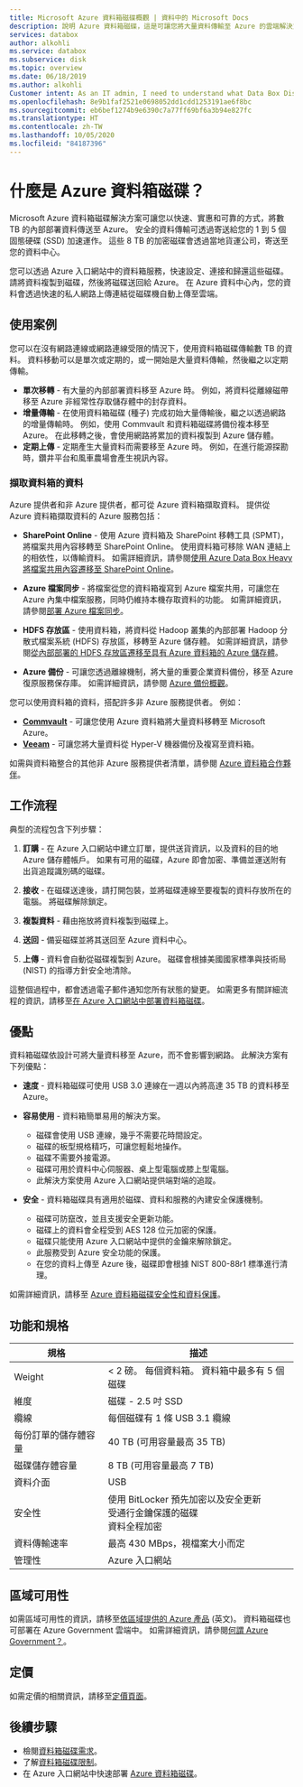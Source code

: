 ```yaml
---
title: Microsoft Azure 資料箱磁碟概觀 | 資料中的 Microsoft Docs
description: 說明 Azure 資料箱磁碟，這是可讓您將大量資料傳輸至 Azure 的雲端解決方案
services: databox
author: alkohli
ms.service: databox
ms.subservice: disk
ms.topic: overview
ms.date: 06/18/2019
ms.author: alkohli
Customer intent: As an IT admin, I need to understand what Data Box Disk is and how it works so I can use it to import on-premises data into Azure.
ms.openlocfilehash: 8e9b1faf2521e0698052dd1cdd1253191ae6f8bc
ms.sourcegitcommit: eb6bef1274b9e6390c7a77ff69bf6a3b94e827fc
ms.translationtype: HT
ms.contentlocale: zh-TW
ms.lasthandoff: 10/05/2020
ms.locfileid: "84187396"
---
```

# <a name="what-is-azure-data-box-disk"></a>什麼是 Azure 資料箱磁碟？

Microsoft Azure 資料箱磁碟解決方案可讓您以快速、實惠和可靠的方式，將數 TB 的內部部署資料傳送至 Azure。 安全的資料傳輸可透過寄送給您的 1 到 5 個固態硬碟 (SSD) 加速運作。 這些 8 TB 的加密磁碟會透過當地貨運公司，寄送至您的資料中心。

您可以透過 Azure 入口網站中的資料箱服務，快速設定、連接和歸還這些磁碟。 請將資料複製到磁碟，然後將磁碟送回給 Azure。 在 Azure 資料中心內，您的資料會透過快速的私人網路上傳連結從磁碟機自動上傳至雲端。

## <a name="use-cases"></a>使用案例

您可以在沒有網路連線或網路連線受限的情況下，使用資料箱磁碟傳輸數 TB 的資料。 資料移動可以是單次或定期的，或一開始是大量資料傳輸，然後繼之以定期傳輸。

- **單次移轉** - 有大量的內部部署資料移至 Azure 時。 例如，將資料從離線磁帶移至 Azure 非經常性存取儲存體中的封存資料。
- **增量傳輸** - 在使用資料箱磁碟 (種子) 完成初始大量傳輸後，繼之以透過網路的增量傳輸時。 例如，使用 Commvault 和資料箱磁碟將備份複本移至 Azure。 在此移轉之後，會使用網路將累加的資料複製到 Azure 儲存體。
- **定期上傳** - 定期產生大量資料而需要移至 Azure 時。 例如，在進行能源探勘時，鑽井平台和風車農場會產生視訊內容。

### <a name="ingestion-of-data-from-data-box"></a>擷取資料箱的資料

Azure 提供者和非 Azure 提供者，都可從 Azure 資料箱擷取資料。 提供從 Azure 資料箱擷取資料的 Azure 服務包括：

- **SharePoint Online** - 使用 Azure 資料箱及 SharePoint 移轉工具 (SPMT)，將檔案共用內容移轉至 SharePoint Online。 使用資料箱可移除 WAN 連結上的相依性，以傳輸資料。 如需詳細資訊，請參閱[使用 Azure Data Box Heavy 將檔案共用內容遷移至 SharePoint Online](data-box-heavy-migrate-spo.md)。

- **Azure 檔案同步** - 將檔案從您的資料箱複寫到 Azure 檔案共用，可讓您在 Azure 內集中檔案服務，同時仍維持本機存取資料的功能。 如需詳細資訊，請參閱[部署 Azure 檔案同步](../storage/files/storage-sync-files-deployment-guide.md)。

- **HDFS 存放區** - 使用資料箱，將資料從 Hadoop 叢集的內部部署 Hadoop 分散式檔案系統 (HDFS) 存放區，移轉至 Azure 儲存體。 如需詳細資訊，請參閱[從內部部署的 HDFS 存放區遷移至具有 Azure 資料箱的 Azure 儲存體](../storage/blobs/data-lake-storage-migrate-on-premises-hdfs-cluster.md)。

- **Azure 備份** - 可讓您透過離線機制，將大量的重要企業資料備份，移至 Azure 復原服務保存庫。 如需詳細資訊，請參閱 [Azure 備份概觀](../backup/backup-overview.md)。

您可以使用資料箱的資料，搭配許多非 Azure 服務提供者。 例如：

- **[Commvault](http://documentation.commvault.com/commvault/v11/article?p=97276.htm)** - 可讓您使用 Azure 資料箱將大量資料移轉至 Microsoft Azure。
- **[Veeam](https://helpcenter.veeam.com/docs/backup/hyperv/osr_adding_data_box.html?ver=100)** - 可讓您將大量資料從 Hyper-V 機器備份及複寫至資料箱。

如需與資料箱整合的其他非 Azure 服務提供者清單，請參閱 [Azure 資料箱合作夥伴](https://cloudchampions.blob.core.windows.net/db-partners/PartnersTable.pdf)。

## <a name="the-workflow"></a>工作流程

典型的流程包含下列步驟：

1. **訂購** - 在 Azure 入口網站中建立訂單，提供送貨資訊，以及資料的目的地 Azure 儲存體帳戶。 如果有可用的磁碟，Azure 即會加密、準備並運送附有出貨追蹤識別碼的磁碟。

2. **接收** - 在磁碟送達後，請打開包裝，並將磁碟連線至要複製的資料存放所在的電腦。 將磁碟解除鎖定。

3. **複製資料** - 藉由拖放將資料複製到磁碟上。

4. **送回** - 備妥磁碟並將其送回至 Azure 資料中心。

5. **上傳** - 資料會自動從磁碟複製到 Azure。 磁碟會根據美國國家標準與技術局 (NIST) 的指導方針安全地清除。

這整個過程中，都會透過電子郵件通知您所有狀態的變更。 如需更多有關詳細流程的資訊，請移至[在 Azure 入口網站中部署資料箱磁碟](data-box-disk-quickstart-portal.md)。

## <a name="benefits"></a>優點

資料箱磁碟依設計可將大量資料移至 Azure，而不會影響到網路。 此解決方案有下列優點：

- **速度** - 資料箱磁碟可使用 USB 3.0 連線在一週以內將高達 35 TB 的資料移至 Azure。

- **容易使用** - 資料箱簡單易用的解決方案。

  - 磁碟會使用 USB 連線，幾乎不需要花時間設定。
  - 磁碟的板型規格精巧，可讓您輕鬆地操作。
  - 磁碟不需要外接電源。
  - 磁碟可用於資料中心伺服器、桌上型電腦或膝上型電腦。
  - 此解決方案使用 Azure 入口網站提供端對端的追蹤。

- **安全** - 資料箱磁碟具有適用於磁碟、資料和服務的內建安全保護機制。
  - 磁碟可防竄改，並且支援安全更新功能。
  - 磁碟上的資料會全程受到 AES 128 位元加密的保護。
  - 磁碟只能使用 Azure 入口網站中提供的金鑰來解除鎖定。
  - 此服務受到 Azure 安全功能的保護。
  - 在您的資料上傳至 Azure 後，磁碟即會根據 NIST 800-88r1 標準進行清理。  

如需詳細資訊，請移至 [Azure 資料箱磁碟安全性和資料保護](data-box-disk-security.md)。

## <a name="features-and-specifications"></a>功能和規格

| 規格                                          | 描述              |
|---------------------------------------------------------|--------------------------|
| Weight                                                  | < 2 磅。 每個資料箱。 資料箱中最多有 5 個磁碟                |
| 維度                                              | 磁碟 - 2.5 吋 SSD |
| 纜線                                                  | 每個磁碟有 1 條 USB 3.1 纜線|
| 每份訂單的儲存體容量                              | 40 TB (可用容量最高 35 TB)|
| 磁碟儲存體容量                                   | 8 TB (可用容量最高 7 TB)|
| 資料介面                                          | USB   |
| 安全性                                                | 使用 BitLocker 預先加密以及安全更新 <br> 受通行金鑰保護的磁碟 <br> 資料全程加密  |
| 資料傳輸速率                                      | 最高 430 MBps，視檔案大小而定      |
|管理性                                               | Azure 入口網站 |

## <a name="region-availability"></a>區域可用性

如需區域可用性的資訊，請移至[依區域提供的 Azure 產品](https://azure.microsoft.com/global-infrastructure/services/?products=databox&regions=all) \(英文\)。 資料箱磁碟也可部署在 Azure Government 雲端中。 如需詳細資訊，請參閱[何謂 Azure Government？](https://docs.microsoft.com/azure/azure-government/documentation-government-welcome)。

## <a name="pricing"></a>定價

如需定價的相關資訊，請移至[定價頁面](https://azure.microsoft.com/pricing/details/databox/disk/)。

## <a name="next-steps"></a>後續步驟

- 檢閱[資料箱磁碟需求](data-box-disk-system-requirements.md)。
- 了解[資料箱磁碟限制](data-box-disk-limits.md)。
- 在 Azure 入口網站中快速部署 [Azure 資料箱磁碟](data-box-disk-quickstart-portal.md)。
